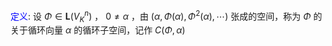 <font color=blue>定义</font>: 设 $\Phi\in\mathbf{L}(V_K^n)$ ， $0\neq\alpha$ ，由 $(\alpha,\Phi(\alpha),\Phi^2(\alpha),\cdots)$ 张成的空间，称为 $\Phi$ 的关于循环向量 $\alpha$ 的循环子空间，记作 $C(\Phi,\alpha)$  
